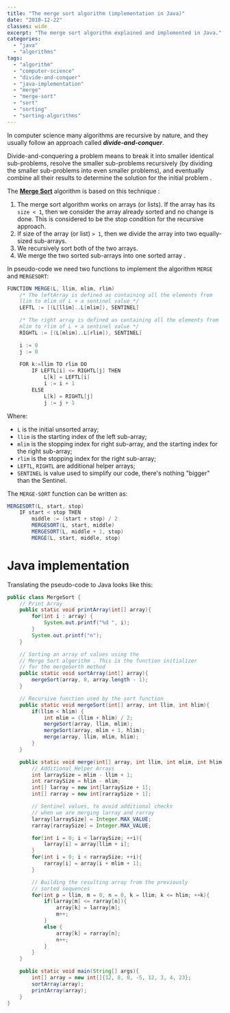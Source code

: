 ```yaml
---
title: "The merge sort algorithm (implementation in Java)"
date: "2010-12-22"
classes: wide
excerpt: "The merge sort algorithm explained and implemented in Java."
categories: 
  - "java"
  - "algorithms"
tags: 
  - "algorithm"
  - "computer-science"
  - "divide-and-conquer"
  - "java-implementation"
  - "merge"
  - "merge-sort"
  - "sort"
  - "sorting"
  - "sorting-algorithms"
---
```


In computer science many algorithms are recursive by nature, and they usually follow an approach called _**divide-and-conquer**_. 

Divide-and-conquering a problem means to break it into smaller identical sub-problems, resolve the smaller sub-problems recursively (by dividing the smaller sub-problems into even smaller problems), and eventually combine all their results to determine the solution for the initial problem .

The **[Merge Sort](http://en.wikipedia.org/wiki/Merge_sort)** algorithm is based on this technique :

1. The merge sort algorithm works on arrays (or lists). If the array has its `size < 1`, then we consider the array already sorted and no change is done. This is considered to be the stop condition for the recursive approach. 
2. If size of the array (or list) `> 1`, then we divide the array into two equally-sized sub-arrays.
3. We recursively sort both of the two arrays.
4. We merge the two sorted sub-arrays into one sorted array .

In pseudo-code we need two functions to implement the algorithm `MERGE` and `MERGESORT`:

```java
FUNCTION MERGE(L, llim, mlim, rlim)
	/* The leftArray is defined as containing all the elements from
	llim to mlim of L + a sentinel value */
	LEFTL := [(L[llim]..L[mlim]), SENTINEL]

	/* The right array is defined as containing all the elements from
	mlim to rlim of L + a sentinel value */
	RIGHTL := [(L[mlim]..L[rlim]), SENTINEL]

	i := 0
	j := 0
	
	FOR k:=llim TO rlim DO
		IF LEFTL[i] <= RIGHTL[j] THEN
			L[k] = LEFTL[i]
			i := i + 1
		ELSE
			L[k] = RIGHTL[j]
			j := j + 1	
```


Where:

* `L` is the initial unsorted array;
* `llim` is the starting index of the left sub-array;
* `mlim` is the stopping index for right sub-array, and the starting index for the right sub-array;
* `rlim` is the stopping index for the right sub-array;
* `LEFTL`, `RIGHTL` are additional helper arrays; 
* `SENTINEL` is value used to simplify our code, there's nothing "bigger" than the Sentinel.

The `MERGE-SORT` function can be written as:

```java
MERGESORT(L, start, stop)
	IF start < stop THEN
		middle := (start + stop) / 2
		MERGESORT(L, start, middle)
		MERGESORT(L, middle + 1, stop)
		MERGE(L, start, middle, stop)
```

# Java implementation

Translating the pseudo-code to Java looks like this:

```java
public class MergeSort {
	// Print Array 
	public static void printArray(int[] array){
		for(int i : array) {
			System.out.printf("%d ", i);
		}
		System.out.printf("n");
	}

	// Sorting an array of values using the
	// Merge Sort algorithm . This is the function initializer
	// for the mergeSorth method
	public static void sortArray(int[] array){
		mergeSort(array, 0, array.length - 1);
	}

	// Recursive function used by the sort function
	public static void mergeSort(int[] array, int llim, int hlim){
		if(llim < hlim) {
			int mlim = (llim + hlim) / 2;
			mergeSort(array, llim, mlim);
			mergeSort(array, mlim + 1, hlim);
			merge(array, llim, mlim, hlim);
		}
	}

	public static void merge(int[] array, int llim, int mlim, int hlim){
		// Additional Helper Arrays
		int larraySize = mlim - llim + 1;
		int rarraySize = hlim - mlim;
		int[] larray = new int[larraySize + 1];
		int[] rarray = new int[rarraySize + 1];

		// Sentinel values, to avoid additional checks
		// when we are merging larray and rarray
		larray[larraySize] = Integer.MAX_VALUE;
		rarray[rarraySize] = Integer.MAX_VALUE;

		for(int i = 0; i < larraySize; ++i){
			larray[i] = array[llim + i];
		}
		for(int i = 0; i < rarraySize; ++i){
			rarray[i] = array[i + mlim + 1];
		}

		// Building the resulting array from the previously
		// sorted sequences 
		for(int p = llim, m = 0, n = 0, k = llim; k <= hlim; ++k){
			if(larray[m] <= rarray[n]){
				array[k] = larray[m];
				m++;
			}
			else {
				array[k] = rarray[n];
				n++;
			}
		}
	}

	public static void main(String[] args){
		int[] array = new int[]{12, 8, 0, -5, 12, 3, 4, 23};
		sortArray(array);
		printArray(array);
	}
}
```